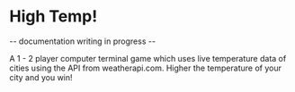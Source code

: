 # High Temp!

-- documentation writing in progress --

A 1 - 2 player computer terminal game which uses live temperature data of cities using the API from weatherapi.com. Higher the temperature of your city and you win! 
